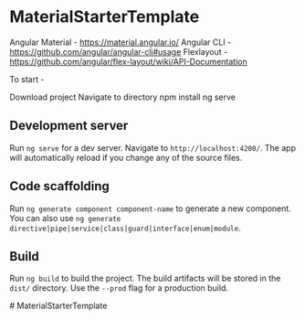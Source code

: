 # MaterialStarterTemplate

Angular Material - https://material.angular.io/
Angular CLI - https://github.com/angular/angular-cli#usage
Flexlayout - https://github.com/angular/flex-layout/wiki/API-Documentation

To start - 

Download project
Navigate to directory
npm install
ng serve

## Development server

Run `ng serve` for a dev server. Navigate to `http://localhost:4200/`. The app will automatically reload if you change any of the source files.

## Code scaffolding

Run `ng generate component component-name` to generate a new component. You can also use `ng generate directive|pipe|service|class|guard|interface|enum|module`.

## Build

Run `ng build` to build the project. The build artifacts will be stored in the `dist/` directory. Use the `--prod` flag for a production build.

#   M a t e r i a l S t a r t e r T e m p l a t e  
 